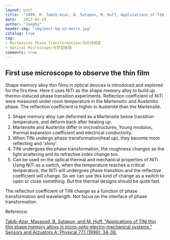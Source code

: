 ```yaml
---
layout: post
title:  "1999, M. Tabib-Azar, B. Sutapun, M. Huff, Applications of TiNi thin film shape memory alloys in micro-opto-electro-mechanical systems"
date:   2017-04-19
author: "Joephy"
header-img: "img/post-bg-os-metro.jpg"
catalog: true
tag:
- Martensite Phase Transformation/马氏体相变
- Optical Microscope/光学显微镜
comments: true
---
```

First use microscope to observe the thin film
-----------

Shape memory alloy thin films in optical devices is introduced and explored for the firs time. Here it uses NiTi as the shape memory alloy to build up thermo-induced phase transition experiments. Reflection coefficient of NiTi were measured under room temperature in the Martensitic and Austenitic phase. The reflection coefficient is higher in Austenite than the Martensite. 

1. Shape memory alloy can deformed as a Martensite below transition temperature, and deform back after heating up.
2. Martensite and Austenite differ in microstructures, Young modulus, thermal expansion coefficient and electrical conductivity.
3. When TiNi undergo phase transformation(heat up), they become more reflecting and 'shiny'.
4. TiNi undergoes the phase transformation, the roughness changes so the light scattering and its refractive index change too.
5. Can be used on the optical thermal and mechanical properties of NiTi. Using NiTi as a switch, when the temperature reaches a critical temperature, the NiTi will undergoes phase transition and the reflective coefficient will change. So we can use this kind of change as a switch to open or close something. But the thermal designs should be quite fast.

The reflection coefficient of TiNi change as a function of phase transformation and wavelength. Not focus on the interface of phase transformation.

Reference:

[Tabib-Azar, Massood, B. Sutapun, and M. Huff. "Applications of TiNi thin film shape memory alloys in micro-opto-electro-mechanical systems." Sensors and Actuators A: Physical 77.1 (1999): 34-38.](http://www.sciencedirect.com/science/article/pii/S0924424799000539)

